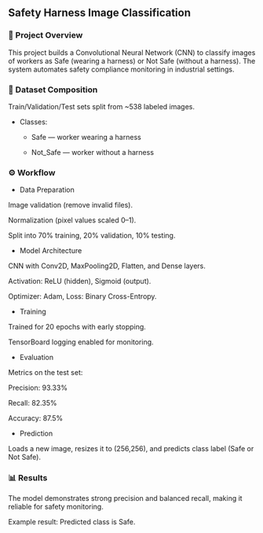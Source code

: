 ## Safety Harness Image Classification
### 📌 Project Overview

This project builds a Convolutional Neural Network (CNN) to classify images of workers as Safe (wearing a harness) or Not Safe (without a harness). The system automates safety compliance monitoring in industrial settings.

### 📂 Dataset Composition

Train/Validation/Test sets split from ~538 labeled images.

- Classes:

  - Safe — worker wearing a harness

  - Not_Safe — worker without a harness

### ⚙️ Workflow

- Data Preparation

Image validation (remove invalid files).

Normalization (pixel values scaled 0–1).

Split into 70% training, 20% validation, 10% testing.

- Model Architecture

CNN with Conv2D, MaxPooling2D, Flatten, and Dense layers.

Activation: ReLU (hidden), Sigmoid (output).

Optimizer: Adam, Loss: Binary Cross-Entropy.

- Training

Trained for 20 epochs with early stopping.

TensorBoard logging enabled for monitoring.

- Evaluation

Metrics on the test set:

Precision: 93.33%

Recall: 82.35%

Accuracy: 87.5%

- Prediction

Loads a new image, resizes it to (256,256), and predicts class label (Safe or Not Safe).

### 📊 Results

The model demonstrates strong precision and balanced recall, making it reliable for safety monitoring.

Example result: Predicted class is Safe.
